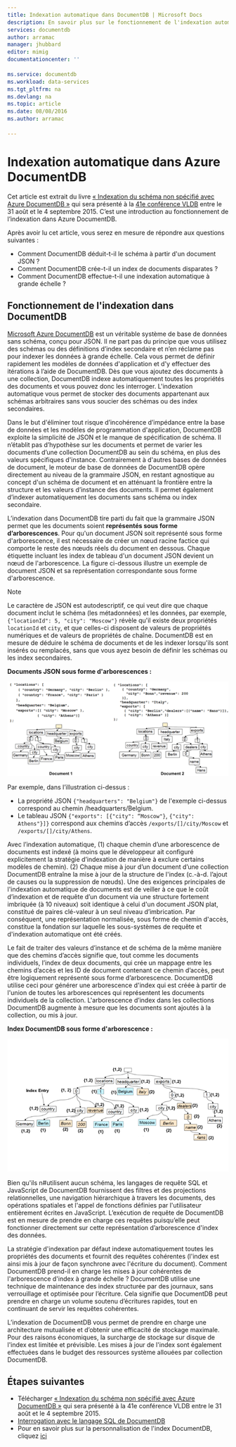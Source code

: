 ```yaml
---
title: Indexation automatique dans DocumentDB | Microsoft Docs
description: En savoir plus sur le fonctionnement de l'indexation automatique dans Azure DocumentDB.
services: documentdb
author: arramac
manager: jhubbard
editor: mimig
documentationcenter: ''

ms.service: documentdb
ms.workload: data-services
ms.tgt_pltfrm: na
ms.devlang: na
ms.topic: article
ms.date: 08/08/2016
ms.author: arramac

---
```

# Indexation automatique dans Azure DocumentDB
Cet article est extrait du livre [« Indexation du schéma non spécifié avec Azure DocumentDB »](http://www.vldb.org/pvldb/vol8/p1668-shukla.pdf) qui sera présenté à la [41e conférence VLDB](http://www.vldb.org/2015/) entre le 31 août et le 4 septembre 2015. C’est une introduction au fonctionnement de l’indexation dans Azure DocumentDB.

Après avoir lu cet article, vous serez en mesure de répondre aux questions suivantes :

* Comment DocumentDB déduit-t-il le schéma à partir d'un document JSON ?
* Comment DocumentDB crée-t-il un index de documents disparates ?
* Comment DocumentDB effectue-t-il une indexation automatique à grande échelle ?

## <a id="HowDocumentDBIndexingWorks"></a> Fonctionnement de l'indexation dans DocumentDB
[Microsoft Azure DocumentDB](https://azure.microsoft.com/services/documentdb/) est un véritable système de base de données sans schéma, conçu pour JSON. Il ne part pas du principe que vous utilisez des schémas ou des définitions d’index secondaire et n’en réclame pas pour indexer les données à grande échelle. Cela vous permet de définir rapidement les modèles de données d'application et d'y effectuer des itérations à l’aide de DocumentDB. Dès que vous ajoutez des documents à une collection, DocumentDB indexe automatiquement toutes les propriétés des documents et vous pouvez donc les interroger. L'indexation automatique vous permet de stocker des documents appartenant aux schémas arbitraires sans vous soucier des schémas ou des index secondaires.

Dans le but d'éliminer tout risque d’incohérence d’impédance entre la base de données et les modèles de programmation d'application, DocumentDB exploite la simplicité de JSON et le manque de spécification de schéma. Il n’établit pas d’hypothèse sur les documents et permet de varier les documents d’une collection DocumentDB au sein du schéma, en plus des valeurs spécifiques d'instance. Contrairement à d'autres bases de données de document, le moteur de base de données de DocumentDB opère directement au niveau de la grammaire JSON, en restant agnostique au concept d'un schéma de document et en atténuant la frontière entre la structure et les valeurs d’instance des documents. Il permet également d’indexer automatiquement les documents sans schéma ou index secondaire.

L’indexation dans DocumentDB tire parti du fait que la grammaire JSON permet que les documents soient **représentés sous forme d’arborescences**. Pour qu'un document JSON soit représenté sous forme d'arborescence, il est nécessaire de créer un nœud racine factice qui comporte le reste des nœuds réels du document en dessous. Chaque étiquette incluant les index de tableau d'un document JSON devient un nœud de l'arborescence. La figure ci-dessous illustre un exemple de document JSON et sa représentation correspondante sous forme d'arborescence.

> [!NOTE]
> Le caractère de JSON est autodescriptif, ce qui veut dire que chaque document inclut le schéma (les métadonnées) et les données, par exemple, `{"locationId": 5, "city": "Moscow"}` révèle qu'il existe deux propriétés `locationId` et `city`, et que celles-ci disposent de valeurs de propriétés numériques et de valeurs de propriétés de chaîne. DocumentDB est en mesure de déduire le schéma de documents et de les indexer lorsqu'ils sont insérés ou remplacés, sans que vous ayez besoin de définir les schémas ou les index secondaires.
> 
> 

**Documents JSON sous forme d'arborescences :**

![Documents sous forme d'arborescences](media/documentdb-indexing/DocumentsAsTrees.png)

Par exemple, dans l’illustration ci-dessus :

* La propriété JSON `{"headquarters": "Belgium"}` de l'exemple ci-dessus correspond au chemin /headquarters/Belgium.
* Le tableau JSON `{"exports": [{"city": “Moscow"}`, `{"city": Athens"}]}` correspond aux chemins d’accès `/exports/[]/city/Moscow` et `/exports/[]/city/Athens`.

Avec l’indexation automatique, (1) chaque chemin d’une arborescence de documents est indexé (à moins que le développeur ait configuré explicitement la stratégie d’indexation de manière à exclure certains modèles de chemin). (2) Chaque mise à jour d’un document d’une collection DocumentDB entraîne la mise à jour de la structure de l'index (c.-à-d. l’ajout de causes ou la suppression de nœuds). Une des exigences principales de l'indexation automatique de documents est de veiller à ce que le coût d’indexation et de requête d’un document via une structure fortement imbriquée (à 10 niveaux) soit identique à celui d'un document JSON plat, constitué de paires clé-valeur à un seul niveau d’imbrication. Par conséquent, une représentation normalisée, sous forme de chemin d'accès, constitue la fondation sur laquelle les sous-systèmes de requête et d'indexation automatique ont été créés.

Le fait de traiter des valeurs d’instance et de schéma de la même manière que des chemins d’accès signifie que, tout comme les documents individuels, l’index de deux documents, qui crée un mappage entre les chemins d’accès et les ID de document contenant ce chemin d’accès, peut être logiquement représenté sous forme d’arborescence. DocumentDB utilise ceci pour générer une arborescence d'index qui est créée à partir de l'union de toutes les arborescences qui représentent les documents individuels de la collection. L'arborescence d’index dans les collections DocumentDB augmente à mesure que les documents sont ajoutés à la collection, ou mis à jour.

**Index DocumentDB sous forme d'arborescence :**

![Index sous forme d'arborescence](media/documentdb-indexing/IndexAsTree.png)

Bien qu'ils n#utilisent aucun schéma, les langages de requête SQL et JavaScript de DocumentDB fournissent des filtres et des projections relationnelles, une navigation hiérarchique à travers les documents, des opérations spatiales et l'appel de fonctions définies par l'utilisateur entièrement écrites en JavaScript. L’exécution de requête de DocumentDB est en mesure de prendre en charge ces requêtes puisqu’elle peut fonctionner directement sur cette représentation d’arborescence d'index des données.

La stratégie d'indexation par défaut indexe automatiquement toutes les propriétés des documents et fournit des requêtes cohérentes (l'index est ainsi mis à jour de façon synchrone avec l'écriture du document). Comment DocumentDB prend-il en charge les mises à jour cohérentes de l'arborescence d'index à grande échelle ? DocumentDB utilise une technique de maintenance des index structurée par des journaux, sans verrouillage et optimisée pour l’écriture. Cela signifie que DocumentDB peut prendre en charge un volume soutenu d’écritures rapides, tout en continuant de servir les requêtes cohérentes.

L’indexation de DocumentDB vous permet de prendre en charge une architecture mutualisée et d’obtenir une efficacité de stockage maximale. Pour des raisons économiques, la surcharge de stockage sur disque de l'index est limitée et prévisible. Les mises à jour de l'index sont également effectuées dans le budget des ressources système allouées par collection DocumentDB.

## <a name="NextSteps"></a>Étapes suivantes
* Télécharger [« Indexation du schéma non spécifié avec Azure DocumentDB »](http://www.vldb.org/pvldb/vol8/p1668-shukla.pdf) qui sera présenté à la 41e conférence VLDB entre le 31 août et le 4 septembre 2015.
* [Interrogation avec le langage SQL de DocumentDB](documentdb-sql-query.md)
* Pour en savoir plus sur la personnalisation de l'index DocumentDB, cliquez [ici](documentdb-indexing-policies.md)

<!---HONumber=AcomDC_0824_2016-->